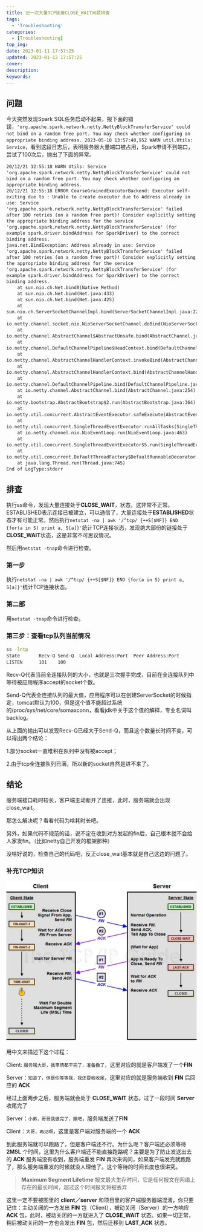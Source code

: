 ```yaml
---
title: 记一次大量TCP连接CLOSE_WAIT问题排查
tags:
  - 'Troubleshooting'
categories:
  - [Troubleshooting]
top_img: 
date: 2023-01-11 17:57:25
updated: 2023-01-12 17:57:25
cover:
description:
keywords:
---
```


## 问题

今天突然发现Spark SQL任务启动不起来，报下面的错误，`'org.apache.spark.network.netty.NettyBlockTransferService' could not bind on a random free port. You may check whether configuring an appropriate binding address. 2023-05-18 13:57:40,952 WARN util.Utils: Service`，看到这段日志后，表明服务器大量端口被占用，Spark申请不到端口，尝试了100次后，抛出了下面的异常。

```
20/12/21 12:55:18 WARN Utils: Service 'org.apache.spark.network.netty.NettyBlockTransferService' could not bind on a random free port. You may check whether configuring an appropriate binding address.
20/12/21 12:55:18 ERROR CoarseGrainedExecutorBackend: Executor self-exiting due to : Unable to create executor due to Address already in use: Service 'org.apache.spark.network.netty.NettyBlockTransferService' failed after 100 retries (on a random free port)! Consider explicitly setting the appropriate binding address for the service 'org.apache.spark.network.netty.NettyBlockTransferService' (for example spark.driver.bindAddress for SparkDriver) to the correct binding address.
java.net.BindException: Address already in use: Service 'org.apache.spark.network.netty.NettyBlockTransferService' failed after 100 retries (on a random free port)! Consider explicitly setting the appropriate binding address for the service 'org.apache.spark.network.netty.NettyBlockTransferService' (for example spark.driver.bindAddress for SparkDriver) to the correct binding address.
	at sun.nio.ch.Net.bind0(Native Method)
	at sun.nio.ch.Net.bind(Net.java:433)
	at sun.nio.ch.Net.bind(Net.java:425)
	at sun.nio.ch.ServerSocketChannelImpl.bind(ServerSocketChannelImpl.java:223)
	at io.netty.channel.socket.nio.NioServerSocketChannel.doBind(NioServerSocketChannel.java:128)
	at io.netty.channel.AbstractChannel$AbstractUnsafe.bind(AbstractChannel.java:558)
	at io.netty.channel.DefaultChannelPipeline$HeadContext.bind(DefaultChannelPipeline.java:1283)
	at io.netty.channel.AbstractChannelHandlerContext.invokeBind(AbstractChannelHandlerContext.java:501)
	at io.netty.channel.AbstractChannelHandlerContext.bind(AbstractChannelHandlerContext.java:486)
	at io.netty.channel.DefaultChannelPipeline.bind(DefaultChannelPipeline.java:989)
	at io.netty.channel.AbstractChannel.bind(AbstractChannel.java:254)
	at io.netty.bootstrap.AbstractBootstrap$2.run(AbstractBootstrap.java:364)
	at io.netty.util.concurrent.AbstractEventExecutor.safeExecute(AbstractEventExecutor.java:163)
	at io.netty.util.concurrent.SingleThreadEventExecutor.runAllTasks(SingleThreadEventExecutor.java:403)
	at io.netty.channel.nio.NioEventLoop.run(NioEventLoop.java:463)
	at io.netty.util.concurrent.SingleThreadEventExecutor$5.run(SingleThreadEventExecutor.java:858)
	at io.netty.util.concurrent.DefaultThreadFactory$DefaultRunnableDecorator.run(DefaultThreadFactory.java:138)
	at java.lang.Thread.run(Thread.java:745)
End of LogType:stderr
```

## 排查

执行ss命令，发现大量连接处于**CLOSE_WAIT**，状态，这非常不正常。ESTABLISHED表示连接已被建立，可以通信了，大量连接处于**ESTABLISHED**状态才有可能正常。然后执行`netstat -na | awk '/^tcp/ {++S[$NF]} END {for(a in S) print a, S[a]}'`统计TCP连接状态，发现绝大部份的链接处于**CLOSE_WAIT**状态，这是非常不可思议情况。

然后用`netstat -tnap`命令进行检查。

### 第一步

执行`netstat -na | awk '/^tcp/ {++S[$NF]} END {for(a in S) print a, S[a]}'`统计TCP连接状态。

### 第二部

用`netstat -tnap`命令进行检查。

### 第三步：查看tcp队列当前情况
```sh
ss -lntp
State       Recv-Q Send-Q  Local Address:Port  Peer Address:Port             
LISTEN      101    100  
```

Recv-Q代表当前全连接队列的大小，也就是三次握手完成，目前在全连接队列中等待被应用程序accept的socket个数。

Send-Q代表全连接队列的最大值，应用程序可以在创建ServerSocket的时候指定，tomcat默认为100，但是这个值不能超过系统的/proc/sys/net/core/somaxconn，看看jdk中关于这个值的解释，专业名词叫backlog。

从上面的输出可以发现Recv-Q已经大于Send-Q，而且这个数量长时间不变，可以得出两个结论：

1.部分socket一直堆积在队列中没有被accept；

2.由于tcp全连接队列已满，所以新的socket自然是进不来了。



## 结论

服务端接口耗时较长，客户端主动断开了连接，此时，服务端就会出现 close_wait。

那怎么解决呢？看看代码为啥耗时长吧。

另外，如果代码不规范的话，说不定在收到对方发起的fin后，自己根本就不会给人家发fin。（比如netty自己开发的框架那种）

没啥好说的，检查自己的代码吧，反正close_wait基本就是自己这边的问题了。



### 补充TCP知识

![](https://raw.githubusercontent.com/yuanoOo/learngit/b6713af0a1b426be22a510bcd51cb0cddef43ea6/jpg/tcp01.jpeg)

用中文来描述下这个过程：

Client: `服务端大哥，我事情都干完了，准备撤了`，这里对应的就是客户端发了一个**FIN**

Server：`知道了，但是你等等我，我还要收收尾`，这里对应的就是服务端收到 **FIN** 后回应的 **ACK**

经过上面两步之后，服务端就会处于 **CLOSE_WAIT** 状态。过了一段时间 **Server** 收尾完了

Server：`小弟，哥哥我做完了，撤吧`，服务端发送了**FIN**

Client：`大哥，再见啊`，这里是客户端对服务端的一个 **ACK**

到此服务端就可以跑路了，但是客户端还不行。为什么呢？客户端还必须等待 **2MSL** 个时间，这里为什么客户端还不能直接跑路呢？主要是为了防止发送出去的 **ACK** 服务端没有收到，服务端重发 **FIN** 再次来询问，如果客户端发完就跑路了，那么服务端重发的时候就没人理他了。这个等待的时间长度也很讲究。

> **Maximum Segment Lifetime** 报文最大生存时间，它是任何报文在网络上存在的最长时间，超过这个时间报文将被丢弃

这里一定不要被图里的 **client／server** 和项目里的客户端服务器端混淆，你只要记住：主动关闭的一方发出 **FIN** 包（Client），被动关闭（Server）的一方响应 **ACK** 包，此时，被动关闭的一方就进入了 **CLOSE_WAIT** 状态。如果一切正常，稍后被动关闭的一方也会发出 **FIN** 包，然后迁移到 **LAST_ACK** 状态。
